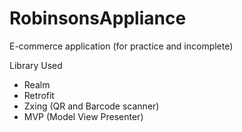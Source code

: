 # RobinsonsAppliance

E-commerce application (for practice and incomplete)

Library Used
- Realm
- Retrofit
- Zxing (QR and Barcode scanner)
- MVP (Model View Presenter)
